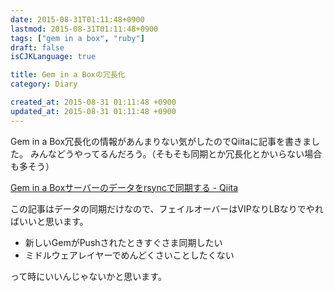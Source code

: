 ```yaml
---
date: 2015-08-31T01:11:48+0900
lastmod: 2015-08-31T01:11:48+0900
tags: ["gem in a box", "ruby"]
draft: false
isCJKLanguage: true

title: Gem in a Boxの冗長化
category: Diary

created_at: 2015-08-31 01:11:48 +0900
updated_at: 2015-08-31 01:11:48 +0900
---
```


Gem in a Box冗長化の情報があんまりない気がしたのでQiitaに記事を書きました。
みんなどうやってるんだろう。（そもそも同期とか冗長化とかいらない場合も多そう）

[Gem in a Boxサーバーのデータをrsyncで同期する - Qiita](http://qiita.com/nownabe/items/bd3f9328b314b6c0adf6)

この記事はデータの同期だけなので、フェイルオーバーはVIPなりLBなりでやればいいと思います。

* 新しいGemがPushされたときすぐさま同期したい
* ミドルウェアレイヤーでめんどくさいことしたくない

って時にいいんじゃないかと思います。
